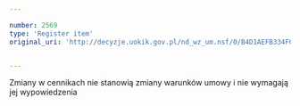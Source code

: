 ```yaml
---

number: 2569
type: 'Register item'
original_uri: 'http://decyzje.uokik.gov.pl/nd_wz_um.nsf/0/B4D1AEFB334FCBE7C12579120038FE96?OpenDocument'


---
```


Zmiany w cennikach nie stanowią zmiany warunków umowy i nie wymagają jej wypowiedzenia

